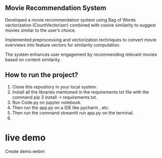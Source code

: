 ##                   Movie Recommendation System
          
 
Developed a movie recommendation system using Bag of Words vectorization (CountVectorizer) 
combined with cosine similarity to suggest movies similar to the user’s choice.

Implemented preprocessing and vectorization techniques 
to convert movie overviews into feature vectors for similarity computation.

The system enhances user engagement by recommending 
relevant movies based on content similarity.

##                       How to run the project?
                 
1. Clone this repository in your local system.
2. Install all the libraries mentioned in the requirements.txt file with the command pip 3 install -r requirements.txt.
3. Run Code.py on jupyter notebook.
4. Then run the app.py on a IDE like pycharm , etc.
5. Then run the command streamlit run app.py on the terminal.
6. 
#                live demo

Create demo.webm

   
